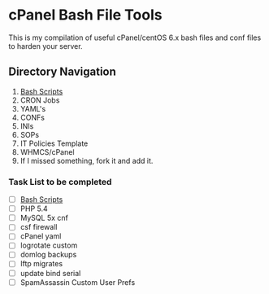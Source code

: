 cPanel Bash File Tools
======================

This is my compilation of useful cPanel/centOS 6.x bash files and conf files to harden your server.

## Directory Navigation
1. [Bash Scripts](bash "Bash Scripts")
2. CRON Jobs
3. YAML's
4. CONFs
5. INIs
6. SOPs
7. IT Policies Template
8. WHMCS/cPanel
9. If I missed something, fork it and add it.


### Task List to be completed
- [ ] [Bash Scripts](bash)
- [ ] PHP 5.4
- [ ] MySQL 5x cnf
- [ ] csf firewall
- [ ] cPanel yaml
- [ ] logrotate custom
- [ ] domlog backups
- [ ] lftp migrates
- [ ] update bind serial
- [ ] SpamAssassin Custom User Prefs

